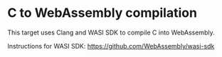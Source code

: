 # C to WebAssembly compilation

This target uses Clang and WASI SDK to compile C into WebAssembly.

Instructions for WASI SDK: https://github.com/WebAssembly/wasi-sdk
